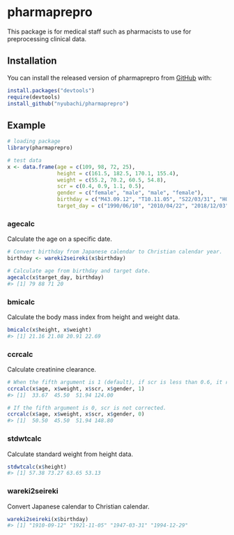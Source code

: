 
<!-- README.md is generated from README.Rmd. Please edit that file -->

# pharmaprepro

This package is for medical staff such as pharmacists to use for
preprocessing clinical data.

## Installation

You can install the released version of pharmaprepro from
[GitHub](https://github.com/nyubachi/pharmaprepro) with:

``` r
install.packages("devtools")
require(devtools)
install_github("nyubachi/pharmaprepro")
```

## Example

``` r
# loading package
library(pharmaprepro)
```

``` r
# test data
x <- data.frame(age = c(109, 98, 72, 25),
                height = c(161.5, 182.5, 170.1, 155.4),
                weight = c(55.2, 70.2, 60.5, 54.8),
                scr = c(0.4, 0.9, 1.1, 0.5),
                gender = c("female", "male", "male", "female"),
                birthday = c("M43.09.12", "T10.11.05", "S22/03/31", "H06-12-29"),
                target_day = c("1990/06/10", "2010/04/22", "2018/12/03", "2015/10/03"))
```

### agecalc

Calculate the age on a specific date.

``` r
# Convert birthday from Japanese calendar to Christian calendar year.
birthday <- wareki2seireki(x$birthday)

# Calculate age from birthday and target date.
agecalc(x$target_day, birthday)
#> [1] 79 88 71 20
```

### bmicalc

Calculate the body mass index from height and weight data.

``` r
bmicalc(x$height, x$weight)
#> [1] 21.16 21.08 20.91 22.69
```

### ccrcalc

Calculate creatinine
clearance.

``` r
# When the fifth argument is 1 (default), if scr is less than 0.6, it rounds up to 0.6.
ccrcalc(x$age, x$weight, x$scr, x$gender, 1)
#> [1]  33.67  45.50  51.94 124.00
```

``` r
# If the fifth argument is 0, scr is not corrected.
ccrcalc(x$age, x$weight, x$scr, x$gender, 0)
#> [1]  50.50  45.50  51.94 148.80
```

### stdwtcalc

Calculate standard weight from height data.

``` r
stdwtcalc(x$height)
#> [1] 57.38 73.27 63.65 53.13
```

### wareki2seireki

Convert Japanese calendar to Christian calendar.

``` r
wareki2seireki(x$birthday)
#> [1] "1910-09-12" "1921-11-05" "1947-03-31" "1994-12-29"
```

